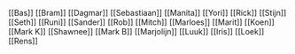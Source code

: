 [[Bas]]
[[Bram]]
[[Dagmar]]
[[Sebastiaan]]
[[Manita]]
[[Yori]]
[[Rick]]
[[Stijn]]
[[Seth]]
[[Runi]]
[[Sander]]
[[Rob]]
[[Mitch]]
[[Marloes]]
[[Marit]]
[[Koen]]
[[Mark K]]
[[Shawnee]]
[[Mark B]]
[[Marjolijn]]
[[Luuk]]
[[Iris]]
[[Loek]]
[[Rens]]
